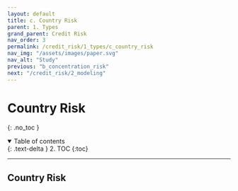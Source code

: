 ```yaml
---
layout: default
title: c. Country Risk
parent: 1. Types
grand_parent: Credit Risk
nav_order: 3
permalink: /credit_risk/1_types/c_country_risk
nav_img: "/assets/images/paper.svg"
nav_alt: "Study"
previous: "b_concentration_risk"
next: "/credit_risk/2_modeling"
---
```


# Country Risk

{: .no_toc }

<details open markdown="block">
  <summary>
    Table of contents 
  </summary>
  {: .text-delta }
2. TOC
{:toc}
</details>

---

<div class="theory" markdown="1">

## Country Risk

</div>